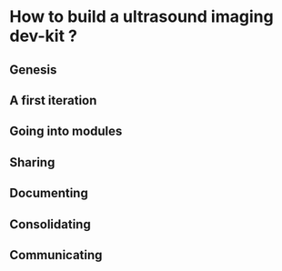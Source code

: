 # How to build a ultrasound imaging dev-kit ?


## Genesis


## A first iteration


## Going into modules


## Sharing


## Documenting


## Consolidating


## Communicating
